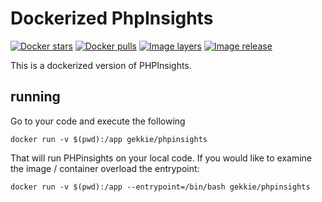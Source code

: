 # Dockerized PhpInsights

[![Docker stars](https://img.shields.io/docker/stars/gekkie/phpinsights.svg)](https://hub.docker.com/r/gekkie/phpinsights/)
[![Docker pulls](https://img.shields.io/docker/pulls/gekkie/phpinsights.svg)](https://hub.docker.com/r/gekkie/phpinsights/)
[![Image layers](https://images.microbadger.com/badges/image/gekkie/phpinsights.svg)](https://microbadger.com/images/gekkie/phpinsights)
[![Image release](https://images.microbadger.com/badges/version/gekkie/phpinsights.svg)](https://microbadger.com/images/gekkie/phpinsights)

This is a dockerized version of PHPInsights.

## running

Go to your code and execute the following

    docker run -v $(pwd):/app gekkie/phpinsights

That will run PHPinsights on your local code. If you would like to examine the image / container overload the entrypoint:

    docker run -v $(pwd):/app --entrypoint=/bin/bash gekkie/phpinsights
